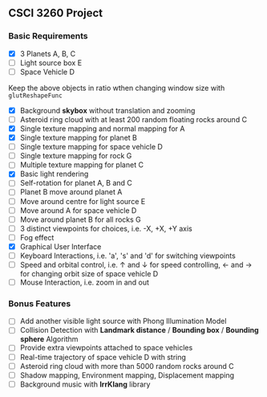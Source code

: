 ## CSCI 3260 Project

### Basic Requirements

* [x] 3 Planets A, B, C
* [ ] Light source box E
* [ ] Space Vehicle D

Keep the above objects in ratio wthen changing window size with `glutReshapeFunc`

* [x] Background **skybox** without translation and zooming
* [ ] Asteroid ring cloud with at least 200 random floating rocks around C
* [x] Single texture mapping and normal mapping for A
* [x] Single texture mapping for planet B
* [ ] Single texture mapping for space vehicle D
* [ ] Single texture mapping for rock G
* [ ] Multiple texture mapping for planet C
* [x] Basic light rendering
* [ ] Self-rotation for planet A, B and C
* [ ] Planet B move around planet A
* [ ] Move around centre for light source E
* [ ] Move around A for space vehicle D
* [ ] Move around planet B for all rocks G
* [ ] 3 distinct viewpoints for choices, i.e. -X, +X, +Y axis
* [ ] Fog effect
* [x] Graphical User Interface
* [ ] Keyboard Interactions, i.e. 'a', 's' and 'd' for switching viewpoints
* [ ] Speed and orbital control, i.e. &uarr; and &darr; for speed controlling, &larr; and &rarr; for changing orbit size of space vehicle D
* [ ] Mouse Interaction, i.e. zoom in and out

### Bonus Features

* [ ] Add another visible light source with Phong Illumination Model
* [ ] Collision Detection with **Landmark distance** / **Bounding box** / **Bounding sphere** Algorithm
* [ ] Provide extra viewpoints attached to space vehicles
* [ ] Real-time trajectory of space vehicle D with string
* [ ] Asteroid ring cloud with more than 5000 random rocks around C
* [ ] Shadow mapping, Environment mapping, Displacement mapping
* [ ] Background music with **IrrKlang** library